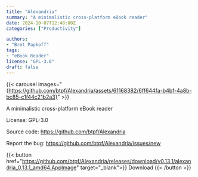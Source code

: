 ```yaml
---
title: "Alexandria"
summary: "A minimalistic cross-platform eBook reader"
date: 2024-10-07T12:48:00Z
categories: ["Productivity"]

authors:
- "Bret Papkoff"
tags: 
- "eBook Reader"
license: "GPL-3.0"
draft: false
---
```


{{< carousel images="{https://github.com/btpf/Alexandria/assets/61168382/6ff644fa-b4bf-4a8b-bc85-c1f44c21b2a3}" >}}

A minimalistic cross-platform eBook reader

License: GPL-3.0

Source code: <https://github.com/btpf/Alexandria>

Report the bug: <https://github.com/btpf/Alexandria/issues/new>  

{{< button href="https://github.com/btpf/Alexandria/releases/download/v0.13.1/alexandria_0.13.1_amd64.AppImage" target="_blank">}}
Download
{{< /button >}}